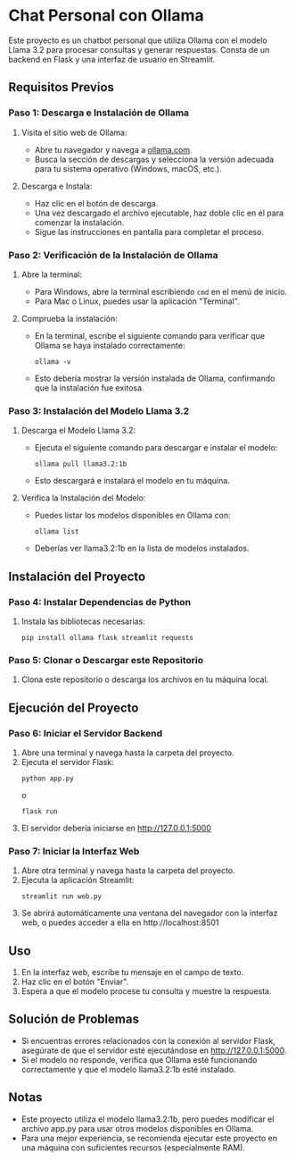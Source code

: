 # Chat Personal con Ollama

Este proyecto es un chatbot personal que utiliza Ollama con el modelo Llama 3.2 para procesar consultas y generar respuestas. Consta de un backend en Flask y una interfaz de usuario en Streamlit.

## Requisitos Previos

### Paso 1: Descarga e Instalación de Ollama

1. Visita el sitio web de Ollama:
   - Abre tu navegador y navega a [ollama.com](https://ollama.com).
   - Busca la sección de descargas y selecciona la versión adecuada para tu sistema operativo (Windows, macOS, etc.).

2. Descarga e Instala:
   - Haz clic en el botón de descarga.
   - Una vez descargado el archivo ejecutable, haz doble clic en él para comenzar la instalación.
   - Sigue las instrucciones en pantalla para completar el proceso.

### Paso 2: Verificación de la Instalación de Ollama

1. Abre la terminal:
   - Para Windows, abre la terminal escribiendo `cmd` en el menú de inicio.
   - Para Mac o Linux, puedes usar la aplicación "Terminal".

2. Comprueba la instalación:
   - En la terminal, escribe el siguiente comando para verificar que Ollama se haya instalado correctamente:
     ```
     ollama -v
     ```
   - Esto debería mostrar la versión instalada de Ollama, confirmando que la instalación fue exitosa.

### Paso 3: Instalación del Modelo Llama 3.2

1. Descarga el Modelo Llama 3.2:
   - Ejecuta el siguiente comando para descargar e instalar el modelo:
     ```
     ollama pull llama3.2:1b
     ```
   - Esto descargará e instalará el modelo en tu máquina.

2. Verifica la Instalación del Modelo:
   - Puedes listar los modelos disponibles en Ollama con:
     ```
     ollama list
     ```
   - Deberías ver llama3.2:1b en la lista de modelos instalados.

## Instalación del Proyecto

### Paso 4: Instalar Dependencias de Python

1. Instala las bibliotecas necesarias:
   ```
   pip install ollama flask streamlit requests
   ```

### Paso 5: Clonar o Descargar este Repositorio

1. Clona este repositorio o descarga los archivos en tu máquina local.

## Ejecución del Proyecto

### Paso 6: Iniciar el Servidor Backend

1. Abre una terminal y navega hasta la carpeta del proyecto.
2. Ejecuta el servidor Flask:
   ```
   python app.py
   ```
   o
   ```
   flask run
   ```
3. El servidor debería iniciarse en http://127.0.0.1:5000

### Paso 7: Iniciar la Interfaz Web

1. Abre otra terminal y navega hasta la carpeta del proyecto.
2. Ejecuta la aplicación Streamlit:
   ```
   streamlit run web.py
   ```
3. Se abrirá automáticamente una ventana del navegador con la interfaz web, o puedes acceder a ella en http://localhost:8501

## Uso

1. En la interfaz web, escribe tu mensaje en el campo de texto.
2. Haz clic en el botón "Enviar".
3. Espera a que el modelo procese tu consulta y muestre la respuesta.

## Solución de Problemas

- Si encuentras errores relacionados con la conexión al servidor Flask, asegúrate de que el servidor esté ejecutándose en http://127.0.0.1:5000.
- Si el modelo no responde, verifica que Ollama esté funcionando correctamente y que el modelo llama3.2:1b esté instalado.

## Notas

- Este proyecto utiliza el modelo llama3.2:1b, pero puedes modificar el archivo app.py para usar otros modelos disponibles en Ollama.
- Para una mejor experiencia, se recomienda ejecutar este proyecto en una máquina con suficientes recursos (especialmente RAM).